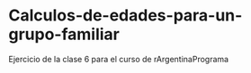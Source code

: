 # Calculos-de-edades-para-un-grupo-familiar
Ejercicio de la clase 6 para el curso de rArgentinaPrograma
